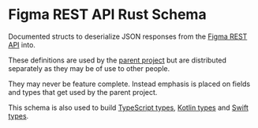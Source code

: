 # Figma REST API Rust Schema

Documented structs to deserialize JSON responses from the
[Figma REST API](https://www.figma.com/developers/api) into.

These definitions are used by the
[parent project](https://github.com/ccouzens/figma-rust) but are distributed
separately as they may be of use to other people.

They may never be feature complete. Instead emphasis is placed on fields and
types that get used by the parent project.

This schema is also used to build
[TypeScript types](https://www.npmjs.com/package/figma-rest-api-typescript-definitions),
[Kotlin types](https://github.com/ccouzens/figma-rust/blob/main/definitions.kt)
and
[Swift types](https://github.com/ccouzens/figma-rust/blob/main/definitions.kt).

